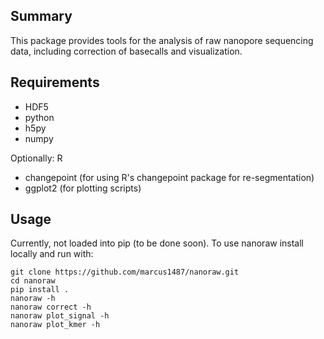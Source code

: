 ## Summary

This package provides tools for the analysis of raw nanopore sequencing data, including correction of basecalls and visualization.

## Requirements

- HDF5
- python
- h5py
- numpy

Optionally:
R

- changepoint (for using R's changepoint package for re-segmentation)
- ggplot2 (for plotting scripts)

## Usage

Currently, not loaded into pip (to be done soon). To use nanoraw install locally and run with:
```
git clone https://github.com/marcus1487/nanoraw.git
cd nanoraw
pip install .
nanoraw -h
nanoraw correct -h
nanoraw plot_signal -h
nanoraw plot_kmer -h
```
